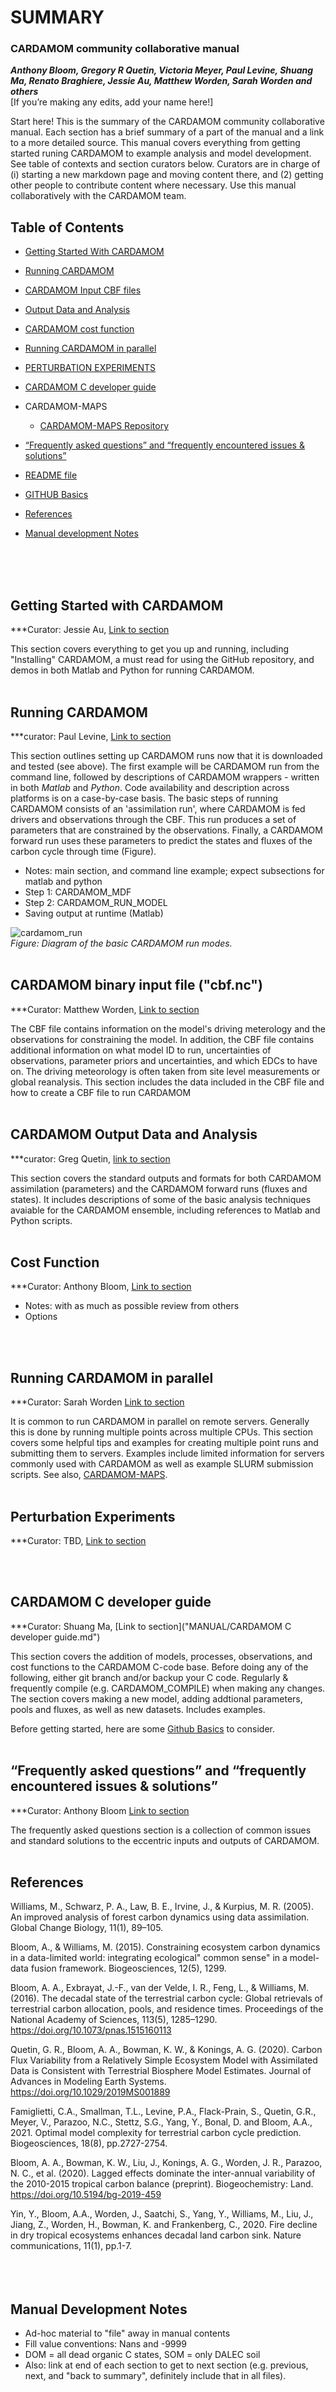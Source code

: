 
# SUMMARY
### CARDAMOM community collaborative manual
***Anthony Bloom, Gregory R Quetin, Victoria Meyer, Paul Levine, Shuang Ma, Renato Braghiere, Jessie Au, Matthew Worden, Sarah Worden and others***  
[If you’re making any edits, add your name here!]

Start here! This is the summary of the CARDAMOM community collaborative manual. Each section has a brief summary of a part of the manual and a link to a more detailed source. This manual covers everything from getting started runing CARDAMOM to example analysis and model development. See table of contexts and section curators below. Curators are in charge of (i) starting a new markdown page and moving content there, and (2) getting other people to contribute content where necessary. Use this manual collaboratively with the CARDAMOM team.

## Table of Contents

- [Getting Started With CARDAMOM](#-getting-started)
- [Running CARDAMOM](#running-cardamom)
- [CARDAMOM Input CBF files](#cardamom-cbffile)
- [Output Data and Analysis](#-output-analysis)
- [CARDAMOM cost function](#cost-function)
- [Running CARDAMOM in parallel](#submission-command-line)
- [PERTURBATION EXPERIMENTS](#perturbation-exp)
- [CARDAMOM C developer guide](#cardamom-c-developer-guid)
- CARDAMOM-MAPS
  * [CARDAMOM-MAPS Repository](https://github.com/CARDAMOM-framework/CARDAMOM-MAPS)
- [“Frequently asked questions” and “frequently encountered issues & solutions”](#faq)

- [README file](README.md)
- [GITHUB Basics](MANUAL/GITHUB_BASICS.md)
- [References](#-references)

- [Manual development Notes](#-dev-notes)
<br/>
<br/>
<br/>



 
## Getting Started with CARDAMOM <a name="-getting-started"/>
  ***Curator: Jessie Au, [Link to section](MANUAL/GETTING_STARTED.md)
 
This section covers everything to get you up and running, including "Installing" CARDAMOM, a must read for using the GitHub repository, and demos in both Matlab and Python for running CARDAMOM.
<br/>
<br/>



## Running CARDAMOM 
  ***curator: Paul Levine, [Link to section]()

This section outlines setting up CARDAMOM runs now that it is downloaded and tested (see above). The first example will be CARDAMOM run from the command line, followed by descriptions of CARDAMOM wrappers - written in both *Matlab* and *Python*. Code availability and description across platforms is on a case-by-case basis. The basic steps of running CARDAMOM consists of an 'assimilation run', where CARDAMOM is fed drivers and observations through the CBF. This run produces a set of parameters that are constrained by the observations. Finally, a CARDAMOM forward run uses these parameters to predict the states and fluxes of the carbon cycle through time (Figure).

  * Notes: main section, and command line example; expect subsections for matlab and python
  * Step 1: CARDAMOM_MDF
  * Step 2: CARDAMOM_RUN_MODEL
  * Saving output at runtime (Matlab)

![cardamom_run](/images/CARDAMOM_RUN.png)\
*Figure: Diagram of the basic CARDAMOM run modes.*
<br/>
<br/>



## CARDAMOM binary input file ("cbf.nc")<a name="cardamom-cbffile"/>
  ***Curator: Matthew Worden, [Link to section](CARDAMOM_NETCDF_INPUT_FILE.md)

The CBF file contains information on the model's driving meterology and the observations for constraining the model. In addition, the CBF file contains additional information on what model ID to run, uncertainties of observations, parameter priors and uncertainties, and which EDCs to have on. The driving meteorology is often taken from site level measurements or global reanalysis. This section includes the data included in the CBF file and how to create a CBF file to run CARDAMOM
<br/>
<br/>



## CARDAMOM Output Data and Analysis <a name="-output-analysis"/>
  ***curator: Greg Quetin, [link to section](MANUAL/OUTPUT_DATA_ANALYSIS.md)

This section covers the standard outputs and formats for both CARDAMOM assimilation (parameters) and the CARDAMOM forward runs (fluxes and states). It includes descriptions of some of the basic analysis techniques avaiable for the CARDAMOM ensemble, including references to Matlab and Python scripts.
<br/>
<br/>



## Cost Function <a name="cost-function"/>
  ***Curator: Anthony Bloom, [Link to section](MANUAL/COST_FUNCTION.md)
  * Notes: with as much as possible review from others
  * Options
<br/>
<br/>



## Running CARDAMOM in parallel <a name="submission-command-line"/>
  ***Curator: Sarah Worden [Link to section](MANUAL/PARALLELIZATION.md)

It is common to run CARDAMOM in parallel on remote servers. Generally this is done by running multiple points across multiple CPUs. This section covers some helpful tips and examples for creating multiple point runs and submitting them to servers. Examples include limited information for servers commonly used with CARDAMOM as well as example SLURM submission scripts. See also, [CARDAMOM-MAPS](https://github.com/CARDAMOM-framework/CARDAMOM-MAPS).
<br/>
<br/>




## Perturbation Experiments
  ***Curator: TBD, [Link to section](MANUAL/PERTURBATION_EXPERIMENTS.md)

<br/>
<br/>


## CARDAMOM C developer guide <a name="cardamom-c-developer-guid"/>
  ***Curator: Shuang Ma, [Link to section]("MANUAL/CARDAMOM C developer guide.md")

This section covers the addition of models, processes, observations, and cost functions to the CARDAMOM C-code base. Before doing any of the following, either git branch and/or backup your C code. Regularly & frequently compile (e.g. CARDAMOM_COMPILE) when making any changes. The section covers making a new model, adding addtional parameters, pools and fluxes, as well as new datasets. Includes examples.

Before getting started, here are some [Github Basics](MANUAL/GITHUB_BASICS.md) to consider.
<br/>
<br/>



## “Frequently asked questions” and “frequently encountered issues & solutions” <a name="faq"/>
  ***Curator: Anthony Bloom [Link to section]()

The frequently asked questions section is a collection of common issues and standard solutions to the eccentric inputs and outputs of CARDAMOM.
<br/>
<br/>



## References <a name="-references"/>

Williams, M., Schwarz, P. A., Law, B. E., Irvine, J., & Kurpius, M. R. (2005). An improved analysis of forest carbon dynamics using data assimilation. Global Change Biology, 11(1), 89–105.

Bloom, A., & Williams, M. (2015). Constraining ecosystem carbon dynamics in a data-limited world: integrating ecological" common sense" in a model-data fusion framework. Biogeosciences, 12(5), 1299.

Bloom, A. A., Exbrayat, J.-F., van der Velde, I. R., Feng, L., & Williams, M. (2016). The decadal state of the terrestrial carbon cycle: Global retrievals of terrestrial carbon allocation, pools, and residence times. Proceedings of the National Academy of Sciences, 113(5), 1285–1290. https://doi.org/10.1073/pnas.1515160113

Quetin, G. R., Bloom, A. A., Bowman, K. W., & Konings, A. G. (2020). Carbon Flux Variability from a Relatively Simple Ecosystem Model with Assimilated Data is Consistent with Terrestrial Biosphere Model Estimates. Journal of Advances in Modeling Earth Systems. https://doi.org/10.1029/2019MS001889

Famiglietti, C.A., Smallman, T.L., Levine, P.A., Flack-Prain, S., Quetin, G.R., Meyer, V., Parazoo, N.C., Stettz, S.G., Yang, Y., Bonal, D. and Bloom, A.A., 2021. Optimal model complexity for terrestrial carbon cycle prediction. Biogeosciences, 18(8), pp.2727-2754.

Bloom, A. A., Bowman, K. W., Liu, J., Konings, A. G., Worden, J. R., Parazoo, N. C., et al. (2020). Lagged effects dominate the inter-annual variability of the 2010-2015 tropical carbon balance (preprint). Biogeochemistry: Land. https://doi.org/10.5194/bg-2019-459
 
Yin, Y., Bloom, A.A., Worden, J., Saatchi, S., Yang, Y., Williams, M., Liu, J., Jiang, Z., Worden, H., Bowman, K. and Frankenberg, C., 2020. Fire decline in dry tropical ecosystems enhances decadal land carbon sink. Nature communications, 11(1), pp.1-7.
<br/>
<br/>
<br/>
<br/>


## Manual Development Notes <a name="-getting-started"/>
 * Ad-hoc material to "file" away in manual contents
 * Fill value conventions: Nans and -9999
 * DOM = all dead organic C states, SOM = only DALEC soil 
 * Also: link at end of each section to get to next section (e.g. previous, next, and "back to summary", definitely include that in all files).
